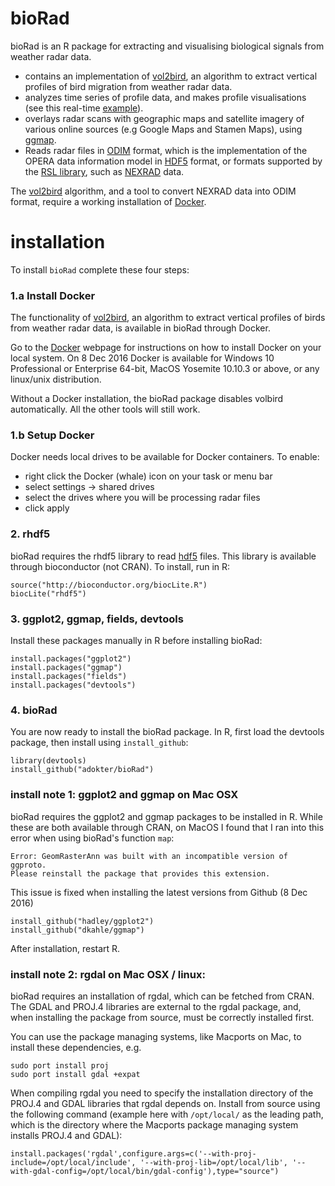 # bioRad
bioRad is an R package for extracting and visualising biological signals from weather radar data.

* contains an implementation of [vol2bird](https://github.com/adokter/vol2bird), an algorithm to extract vertical profiles of bird migration from weather radar data. 
* analyzes time series of profile data, and makes profile visualisations (see this real-time [example](http://www.flysafe-birdtam.eu/profile.php?radar=debilt)).
* overlays radar scans with geographic maps and satellite imagery of various online sources (e.g Google Maps and Stamen Maps), using  [ggmap](https://cran.r-project.org/web/packages/ggmap/index.html).
* Reads radar files in [ODIM](http://www.eumetnet.eu/sites/default/files/OPERA2014_O4_ODIM_H5-v2.2.pdf) format, which is the implementation of the OPERA data information model in [HDF5](https://support.hdfgroup.org/HDF5/) format, or formats supported by the [RSL library](http://trmm-fc.gsfc.nasa.gov/trmm_gv/software/rsl/), such as [NEXRAD](https://www.ncdc.noaa.gov/data-access/radar-data/nexrad) data.

The [vol2bird](https://github.com/adokter/vol2bird) algorithm, and a tool to convert NEXRAD data into ODIM format, require a working installation of [Docker](https://www.docker.com/).

# installation
To install `bioRad` complete these four steps:
### 1.a Install Docker
The functionality of [vol2bird](https://github.com/adokter/vol2bird), an algorithm to extract vertical profiles of birds from weather radar data, is available in bioRad through Docker.

Go to the [Docker](https://www.docker.com/) webpage for instructions on how to install Docker on your local system. On 8 Dec 2016 Docker is available for Windows 10 Professional or Enterprise 64-bit, MacOS Yosemite 10.10.3 or above, or any linux/unix distribution.

Without a Docker installation, the bioRad package disables volbird automatically. All the other tools will still work.

### 1.b Setup Docker
Docker needs local drives to be available for Docker containers. To enable:
* right click the Docker (whale) icon on your task or menu bar
* select settings -> shared drives
* select the drives where you will be processing radar files
* click apply

### 2. rhdf5
bioRad requires the rhdf5 library to read [hdf5](https://support.hdfgroup.org/HDF5/) files. This library is available through bioconductor (not CRAN). To install, run in R:
``` 
source("http://bioconductor.org/biocLite.R")
biocLite("rhdf5")
```

### 3. ggplot2, ggmap, fields, devtools
Install these packages manually in R before installing bioRad:
```
install.packages("ggplot2")
install.packages("ggmap")
install.packages("fields")
install.packages("devtools")
```

### 4. bioRad 
You are now ready to install the bioRad package. In R, first load the devtools package, then install using `install_github`:
```
library(devtools)
install_github("adokter/bioRad")
```

### install note 1: ggplot2 and ggmap on Mac OSX
bioRad requires the ggplot2 and ggmap packages to be installed in R. While these are both available through CRAN, on MacOS I found that I ran into this error when using bioRad's function `map`:
```
Error: GeomRasterAnn was built with an incompatible version of ggproto.
Please reinstall the package that provides this extension.
```
This issue is fixed when installing the latest versions from Github (8 Dec 2016)
```
install_github("hadley/ggplot2")
install_github("dkahle/ggmap")
```
After installation, restart R.
### install note 2: rgdal on Mac OSX / linux:
bioRad requires an installation of rgdal, which can be fetched from CRAN. The GDAL and PROJ.4 libraries are external to the rgdal package, and, when installing the package from source, must be correctly installed first.

You can use the package managing systems, like Macports on Mac, to install these dependencies, e.g.
```
sudo port install proj
sudo port install gdal +expat
```
When compiling rgdal you need to specify the installation directory of the PROJ.4 and GDAL libraries that rgdal depends on. Install from source using the following command (example here with `/opt/local/` as the leading path, which is the directory where the Macports package managing system installs PROJ.4 and GDAL):
```
install.packages('rgdal',configure.args=c('--with-proj-include=/opt/local/include', '--with-proj-lib=/opt/local/lib', '--with-gdal-config=/opt/local/bin/gdal-config'),type="source")
```
